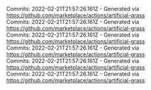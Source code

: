Commits: 2022-02-21T21:57:26.161Z - Generated via https://github.com/marketplace/actions/artificial-grass
<br>
Commits: 2022-02-21T21:57:26.161Z - Generated via https://github.com/marketplace/actions/artificial-grass
<br>
Commits: 2022-02-21T21:57:26.161Z - Generated via https://github.com/marketplace/actions/artificial-grass
<br>
Commits: 2022-02-21T21:57:26.161Z - Generated via https://github.com/marketplace/actions/artificial-grass
<br>
Commits: 2022-02-21T21:57:26.161Z - Generated via https://github.com/marketplace/actions/artificial-grass
<br>
Commits: 2022-02-21T21:57:26.161Z - Generated via https://github.com/marketplace/actions/artificial-grass
<br>
